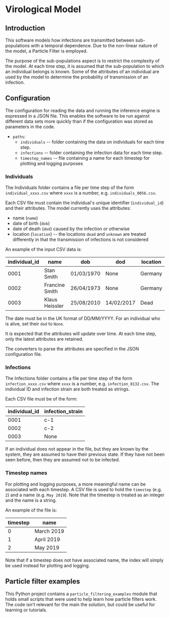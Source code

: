 # Virological Model

## Introduction

This software models how infections are transmitted between sub-populations with a temporal dependence. Due to the
non-linear nature of the model, a Particle Filter is employed.

The purpose of the sub-populations aspect is to restrict the complexity of the model. At each time step, it is assumed 
that the sub-population to which an individual belongs is known. Some of the attributes of an individual are used by 
the model to determine the probability of transmission of an infection. 

## Configuration

The configuration for reading the data and running the inference engine is expressed in a JSON file. This enables
the software to be run against different data sets more quickly than if the configuration was stored as parameters
in the code.

* `paths`:
    * `individuals` -- folder containing the data on individuals for each time step.
    * `infections` -- folder containing the infection data for each time step.
    * `timestep_names` -- file containing a name for each timestep for plotting and logging purposes
    
### Individuals

The Individuals folder contains a file per time step of the form `individual_xxxx.csv` where `xxxx` is a number, e.g.
`individuals_0056.csv`.

Each CSV file must contain the individual's unique identifier (`individual_id`) and their attributes. The model
currently uses the attributes:

- name (`name`)
- date of birth (`dob`)
- date of death (`dod`) caused by the infection or otherwise
- location (`location`) -- the locations `dead` and `unknown` are treated differently in that the transmission of 
  infections is not considered

An example of the input CSV data is:

| individual_id | name           | dob        | dod         | location |
|---------------|----------------|------------|-------------|----------|
| 0001          | Stan Smith     | 01/03/1970 | None        | Germany  |
| 0002          | Francine Smith | 26/04/1973 | None        | Germany  |
| 0003          | Klaus Heissler | 25/08/2010 | 14/02/2017  | Dead     |

The date must be in the UK format of DD/MM/YYYY. For an individual who is alive, set their `dod` to `None`.

It is expected that the attributes will update over time. At each time step, only the latest attributes are retained.

The converters to parse the attributes are specified in the JSON configuration file.

### Infections    

The Infections folder contains a file per time step of the form `infection_xxxx.csv` where `xxxx` is a number, e.g.
`infection_0132.csv`. The individual ID and infection strain are both treated as strings.

Each CSV file must be of the form:

| individual_id | infection_strain |
|---------------|------------------|
| 0001          | c-1              |
| 0002          | c-2              |
| 0003          | None             |

If an individual does not appear in the file, but they are known by the system, they are assumed to have their 
previous state. If they have not been seen before, then they are assumed not to be infected.

### Timestep names

For plotting and logging purposes, a more meaningful name can be associated with each timestep. A CSV file is used
to hold the `timestep` (e.g. `2`) and a name (e.g. `May 2019`). Note that the timestep is treated as an integer and 
the name is a string.

An example of the file is:

| timestep | name       |
|----------|------------|
| 0        | March 2019 |
| 1        | April 2019 |
| 2        | May 2019   |

Note that if a timestep does not have associated name, the index will simply be used instead for plotting and logging.

## Particle filter examples

This Python project contains a `particle_filtering_examples` module that holds small scripts that were used to help 
learn how particle filters work. The code isn't relevant for the main the solution, but could be useful for learning 
or tutorials.
 